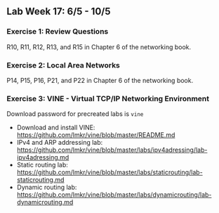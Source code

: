 ## Lab Week 17: 6/5 - 10/5

### Exercise 1: Review Questions

R10, R11, R12, R13, and R15 in Chapter 6 of the networking book.

### Exercise 2: Local Area Networks

P14, P15, P16, P21, and P22 in Chapter 6 of the networking book.

### Exercise 3: VINE - Virtual TCP/IP Networking Environment

Download password for precreated labs is `vine`

- Download and install VINE: https://github.com/lmkr/vine/blob/master/README.md
- IPv4 and ARP addressing lab: https://github.com/lmkr/vine/blob/master/labs/ipv4adressing/lab-ipv4adressing.md
- Static routing lab: https://github.com/lmkr/vine/blob/master/labs/staticrouting/lab-staticrouting.md
- Dynamic routing lab: https://github.com/lmkr/vine/blob/master/labs/dynamicrouting/lab-dynamicrouting.md
